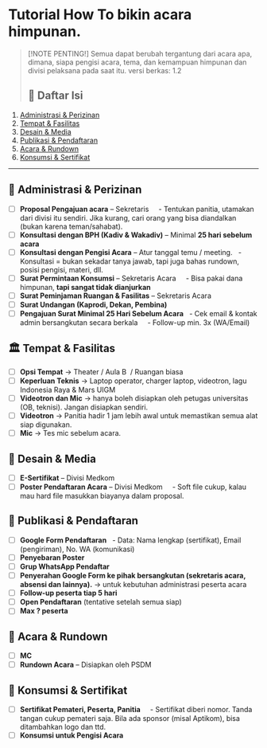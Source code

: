 # Tutorial How To bikin acara himpunan.
  > [!NOTE PENTING!]
  > Semua dapat berubah tergantung dari acara apa, dimana, siapa pengisi acara, tema, dan kemampuan himpunan dan divisi pelaksana pada saat itu.
  > versi berkas: 1.2
> ## 📑 Daftar Isi
1. [Administrasi & Perizinan](#administrasi--perizinan)
2. [Tempat & Fasilitas](#tempat--fasilitas)
3. [Desain & Media](#desain--media)
4. [Publikasi & Pendaftaran](#publikasi--pendaftaran)
5. [Acara & Rundown](#acara--rundown)
6. [Konsumsi & Sertifikat](#konsumsi--sertifikat)
---
## 📌 Administrasi & Perizinan
- [ ] **Proposal Pengajuan acara** – Sekretaris  
  - Tentukan panitia, utamakan dari divisi itu sendiri. Jika kurang, cari orang yang bisa diandalkan (bukan karena teman/sahabat).  
- [ ] **Konsultasi dengan BPH (Kadiv & Wakadiv)** – Minimal **25 hari sebelum acara**  
- [ ] **Konsultasi dengan Pengisi Acara** – Atur tanggal temu / meeting.
  - Konsultasi = bukan sekadar tanya jawab, tapi juga bahas rundown, posisi pengisi, materi, dll.  
- [ ] **Surat Permintaan Konsumsi** – Sekretaris Acara  
  - Bisa pakai dana himpunan, **tapi sangat tidak dianjurkan**
- [ ] **Surat Peminjaman Ruangan & Fasilitas** – Sekretaris Acara  
- [ ] **Surat Undangan (Kaprodi, Dekan, Pembina)**  
- [ ] **Pengajuan Surat Minimal 25 Hari Sebelum Acara**
	  - Cek email & kontak admin bersangkutan secara berkala  
	  - Follow-up min. 3x (WA/Email)
## 🏛️ Tempat & Fasilitas
- [ ] **Opsi Tempat** → Theater / Aula B  / Ruangan biasa
- [ ] **Keperluan Teknis** → Laptop operator, charger laptop, videotron, lagu Indonesia Raya & Mars UIGM  
- [ ] **Videotron dan Mic** -> hanya boleh disiapkan oleh petugas universitas (OB, teknisi). Jangan disiapkan sendiri. 
- [ ] **Videotron** → Panitia hadir 1 jam lebih awal untuk memastikan semua alat siap digunakan.  
- [ ] **Mic** → Tes mic sebelum acara.
## 🎨 Desain & Media
- [ ] **E-Sertifikat** – Divisi Medkom  
- [ ] **Poster Pendaftaran Acara** – Divisi Medkom  
  - Soft file cukup, kalau mau hard file masukkan biayanya dalam proposal.
## 📢 Publikasi & Pendaftaran
- [ ] **Google Form Pendaftaran**
  - Data: Nama lengkap (sertifikat), Email (pengiriman), No. WA (komunikasi)
- [ ] **Penyebaran Poster** 
- [ ] **Grup WhatsApp Pendaftar**
- [ ] **Penyerahan Google Form ke pihak bersangkutan (sekretaris acara, absensi dan lainnya).** → untuk kebutuhan administrasi peserta acara  
- [ ] **Follow-up peserta tiap 5 hari**
- [ ] **Open Pendaftaran** (tentative setelah semua siap)  
- [ ] **Max ? peserta**  
## 🎤 Acara & Rundown
- [ ] **MC**
- [ ] **Rundown Acara** – Disiapkan oleh PSDM  
## 🎁 Konsumsi & Sertifikat
- [ ] **Sertifikat Pemateri, Peserta, Panitia**  
  - Sertifikat diberi nomor. Tanda tangan cukup pemateri saja. Bila ada sponsor (misal Aptikom), bisa ditambahkan logo dan ttd.  
- [ ] **Konsumsi untuk Pengisi Acara**

